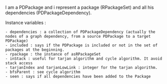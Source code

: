I am a PDPackage and i represent a package (RPackageSet) and all his dependencies (PDPackageDependency).

Instance variables :

	- dependencies : a collection of PDPackageDependency (actually the nodes of a graph dependency, from a source PDPackage to a target PDPackage)
	- included : says if the PDPackage is included or not in the set of packages at the beginning.
	- rpackage : the instance of asRPackageSet 	
	- inStack : useful for tarjan algorithm and cycle algorithm. It avoid stack access
	- tarjanIndex and tarjanLowLink : integer for the tarjan algorithm.
	- bfsParent : see cycle algorithm
	- seen : says if all dependencies have been added to the Package